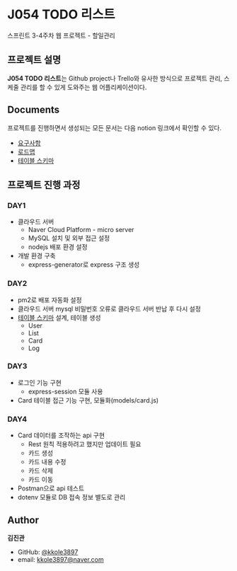 # J054 TODO 리스트
스프린트 3-4주차 웹 프로젝트 - 할일관리

## 프로젝트 설명

**J054 TODO 리스트**는 Github project나 Trello와 유사한 방식으로 프로젝트 관리, 스케줄 관리를 할 수 있게 도와주는 웹 어플리케이션이다.

## Documents

프로젝트를 진행하면서 생성되는 모든 문서는 다음 notion 링크에서 확인할 수 있다.
- [요구사항](https://www.notion.so/kkole3897/dc4fa9c833d3405bb07637bbd9696204)
- [로드맵](https://www.notion.so/kkole3897/b459f2157bce42f99dcb9ff09253767c?v=194ca07169704d90b3c4532bc4b42d0f)
- [테이블 스키마](https://www.notion.so/kkole3897/DB-71cd55ad486b42438c75ba452f723941)

## 프로젝트 진행 과정

### DAY1

- 클라우드 서버
  - Naver Cloud Platform - micro server
  - MySQL 설치 및 외부 접근 설정
  - nodejs 배포 환경 설정
- 개발 환경 구축
  - express-generator로 express 구조 생성

### DAY2

- pm2로 배포 자동화 설정
- 클라우드 서버 mysql 비밀번호 오류로 클라우드 서버 반납 후 다시 설정
- [테이블 스키마](https://www.notion.so/kkole3897/DB-71cd55ad486b42438c75ba452f723941) 설계, 테이블 생성
  - User
  - List
  - Card
  - Log

### DAY3

- 로그인 기능 구현
  - express-session 모듈 사용
- Card 테이블 접근 기능 구현, 모듈화(models/card.js)

### DAY4

- Card 데이터를 조작하는 api 구현
  - Rest 원칙 적용하려고 했지만 업데이트 필요
  - 카드 생성
  - 카드 내용 수정
  - 카드 삭제
  - 카드 이동
- Postman으로 api 테스트
- dotenv 모듈로 DB 접속 정보 별도로 관리

## Author

**김진관**

- GitHub: [@kkole3897](https://github.com/kkole3897)
- email: kkole3897@naver.com

